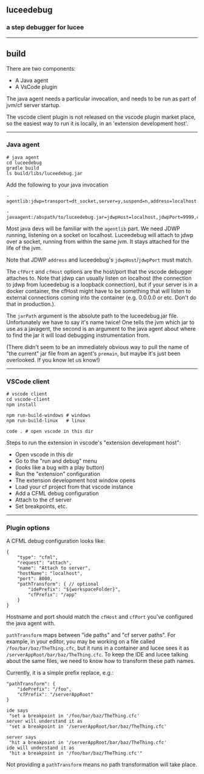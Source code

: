 ## luceedebug
### a step debugger for lucee

---
## build
There are two components:

 - A Java agent
 - A VsCode plugin

The java agent needs a particular invocation, and needs to be run as part of jvm/cf server startup.

The vscode client plugin is not released on the vscode plugin market place, so the
easiest way to run it is locally, in an 'extension development host'.

---

### Java  agent

```
# java agent
cd luceedebug
gradle build
ls build/libs/luceedebug.jar
```
Add the following to your java invocation

```
-agentlib:jdwp=transport=dt_socket,server=y,suspend=n,address=localhost:9999

-javaagent:/abspath/to/luceedebug.jar=jdwpHost=localhost,jdwpPort=9999,cfHost=0.0.0.0,cfPort=10000,jarPath=/abspath/to/luceedebug.jar
```

Most java devs will be familiar with the `agentlib` part. We need JDWP running, listening on a socket on localhost. Luceedebug will attach to jdwp over a socket, running from within the same jvm. It stays attached for the life of the jvm.

Note that JDWP `address` and luceedebug's `jdwpHost`/`jdwpPort` must match.

The `cfPort` and `cfHost` options are the host/port that the vscode debugger attaches to. Note that jdwp can usually listen on localhost (the connection to jdwp from luceedebug is a loopback connection), but if your server is in a docker container, the cfHost might have to be something that will listen to external connections coming into the container (e.g. 0.0.0.0 or etc. Don't do that in production.).

The `jarPath` argument is the absolute path to the luceedebug.jar file. Unfortunately we have to say it's name twice! One tells the jvm which jar to use as a javagent, the second is an argument to the java agent about where to find the jar it will load debugging instrumentation from.

(There didn't seem to be an immediately obvious way to pull the name of "the current" jar file from an agent's `premain`, but maybe it's just been overlooked. If you know let us know!)

--- 

### VSCode client

```
# vscode client
cd vscode-client
npm install

npm run-build-windows # windows
npm run-build-linux   # linux

code . # open vscode in this dir
```

Steps to run the extension in vscode's "extension development host":
- Open vscode in this dir
- Go to the "run and debug" menu
- (looks like a bug with a play button)
- Run the "extension" configuration
- The extension development host window opens
- Load your cf project from that vscode instance
- Add a CFML debug configuration
- Attach to the cf server
- Set breakpoints, etc.

---
### Plugin options

A CFML debug configuration looks like:
```
{
    "type": "cfml",
    "request": "attach",
    "name": "Attach to server",
    "hostName": "localhost",
    "port": 8000,
    "pathTransform": { // optional
        "idePrefix": "${workspaceFolder}",
        "cfPrefix": "/app"
    }
}
```
Hostname and port should match the `cfHost` and `cfPort` you've configured the java agent with.

`pathTransform` maps between "ide paths" and "cf server paths". For example, in your editor, you may be working on a file called `/foo/bar/baz/TheThing.cfc`, but it runs in a container and lucee sees it as `/serverAppRoot/bar/baz/TheThing.cfc`. To keep the IDE and lucee talking about the same files, we need to know how to transform these path names.

Currently, it is a simple prefix replace, e.g.:


```
"pathTransform": {
    "idePrefix": "/foo",
    "cfPrefix": "/serverAppRoot"
}

ide says
 "set a breakpoint in '/foo/bar/baz/TheThing.cfc'
server will understand it as
 "set a breakpoint in '/serverAppRoot/bar/baz/TheThing.cfc'

server says
 "hit a breakpoint in '/serverAppRoot/bar/baz/TheThing.cfc'
ide will understand it as
 "hit a breakpoint in '/foo/bar/baz/TheThing.cfc'"
```

Not providing a `pathTransform` means no path transformation will take place.
